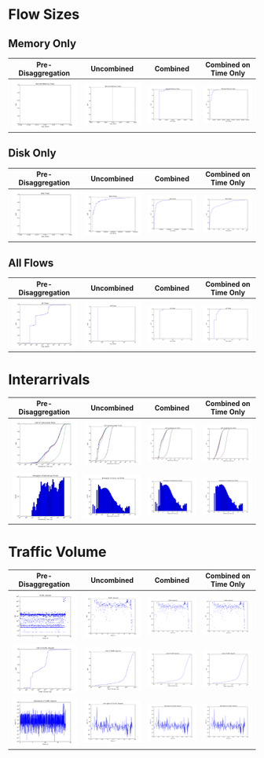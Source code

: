 Flow Sizes
==========

Memory Only
-----------

Pre-Disaggregation | Uncombined | Combined |Combined on Time Only
-------------------|------------|----------|---------------------
![Memory Only](./nic_memflowsizes_cdf.png)|![Memory Only](./memflowsizes_cdf.png)|![Memory Only](./combined_memflowsizes_cdf.png)|![Memory Only](./timeOnly_memflowsizes_cdf.png)

Disk Only
---------

Pre-Disaggregation | Uncombined | Combined |Combined on Time Only
-------------------|------------|----------|---------------------
![Disk Only](./nic_diskflowsizes_cdf.png)|![Disk Only](./diskflowsizes_cdf.png) |![Disk Only](./combined_diskflowsizes_cdf.png) |![Disk Only](./timeOnly_diskflowsizes_cdf.png)

All Flows
---------

Pre-Disaggregation | Uncombined | Combined |Combined on Time Only
-------------------|------------|----------|---------------------
![All](./nic_allflowsizes_cdf.png) | ![All](./allflowsizes_cdf.png)        |![All](./combined_allflowsizes_cdf.png)        |![All](./timeOnly_allflowsizes_cdf.png)

Interarrivals
=============

Pre-Disaggregation | Uncombined | Combined |Combined on Time Only
-------------------|------------|----------|---------------------
 ![Interarrival CDF Per Source](./nic_comparefit_cdf_src_interarrivals.png)|![Interarrival CDF Per Source](./comparefit_cdf_src_interarrivals.png)| ![Interarrival CDF Per Source](./combined_comparefit_cdf_src_interarrivals.png)|![Interarrival CDF Per Source](./timeOnly_comparefit_cdf_src_interarrivals.png)
 ![PDF of Interarrival Times](./nic_pdf_src_interarrivals.png)             |![PDF of Interarrival Times](./pdf_src_interarrivals.png)             | ![PDF of Interarrival Times](./combined_pdf_src_interarrivals.png)             |![PDF of Interarrival Times](./timeOnly_pdf_src_interarrivals.png)             

Traffic Volume
==============

Pre-Disaggregation | Uncombined | Combined |Combined on Time Only
-------------------|------------|----------|---------------------
![Traffic Volume in 1ms measurement increments](./nic_trafficvolume.png)|![Traffic Volume in 1ms measurement increments](./trafficvolume.png)      | ![Traffic Volume in 1ms measurement increments](./combined_trafficvolume.png)|![Traffic Volume in 1ms measurement increments](./timeOnly_trafficvolume.png)
 ![Traffic Volume in 1ms measurement increments](./nic_cdf_trafficvolume.png)|![Traffic Volume in 1ms measurement increments](./cdf_trafficvolume.png)  | ![Traffic Volume in 1ms measurement increments](./combined_cdf_trafficvolume.png)|![Traffic Volume in 1ms measurement increments](./timeOnly_cdf_trafficvolume.png)
 ![Traffic Volume in 1ms measurement increments](./nic_derivative_trafficvolume.png)|![Traffic Volume in 1ms measurement increments](./derivative_trafficvolume.png)  | ![Traffic Volume in 1ms measurement increments](./combined_derivative_trafficvolume.png)|![Traffic Volume in 1ms measurement increments](./timeOnly_derivative_trafficvolume.png)

